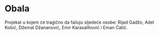 # Obala
Projekat u kojem će tragično da failuju sljedeće osobe: Rijad Gadžo, Adel Kobić, Džemal Džananović, Emir Karasalihović i Eman Ćatić.
